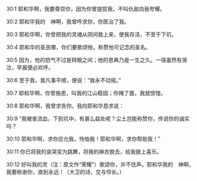 <a id="1"></a>30:1  耶和华啊，我要尊崇你，因为你曾提拔我，不叫仇敌向我夸耀。  

<a id="2"></a>30:2  耶和华我的　神啊，我曾呼求你，你医治了我。  

<a id="3"></a>30:3  耶和华啊，你曾把我的灵魂从阴间救上来，使我存活，不至于下坑。  

<a id="4"></a>30:4  耶和华的圣民哪，你们要歌颂他，称赞他可记念的圣名。  

<a id="5"></a>30:5  因为，他的怒气不过是转眼之间；他的恩典乃是一生之久。一宿虽然有哭泣，早晨便必欢呼。  

<a id="6"></a>30:6  至于我，我凡事平顺，便说：“我永不动摇。”  

<a id="7"></a>30:7  耶和华啊，你曾施恩，叫我的江山稳固；你掩了面，我就惊惶。  

<a id="8"></a>30:8  耶和华啊，我曾求告你。我向耶和华恳求说：  

<a id="9"></a>30:9  “我被害流血，下到坑中，有甚么益处呢？尘土岂能称赞你，传说你的诚实吗？  

<a id="10"></a>30:10  耶和华啊，求你应允我，怜恤我！耶和华啊，求你帮助我！”  

<a id="11"></a>30:11  你已将我的哀哭变为跳舞，将我的麻衣脱去，给我披上喜乐。  

<a id="12"></a>30:12  好叫我的灵（注：原文作“荣耀”）歌颂你，并不住声。耶和华我的　神啊，我要称谢你，直到永远！〔大卫的诗，交与伶长。〕  
